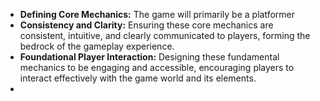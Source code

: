 - **Defining Core Mechanics:** The game will primarily be a platformer
- **Consistency and Clarity:** Ensuring these core mechanics are consistent, intuitive, and clearly communicated to players, forming the bedrock of the gameplay experience.
- **Foundational Player Interaction:** Designing these fundamental mechanics to be engaging and accessible, encouraging players to interact effectively with the game world and its elements.
-